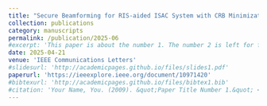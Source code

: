```yaml
---
title: "Secure Beamforming for RIS-aided ISAC System with CRB Minimization"
collection: publications
category: manuscripts
permalink: /publication/2025-06
#excerpt: 'This paper is about the number 1. The number 2 is left for future work.'
date: 2025-04-21
venue: 'IEEE Communications Letters'
#slidesurl: 'http://academicpages.github.io/files/slides1.pdf'
paperurl: 'https://ieeexplore.ieee.org/document/10971420'
#bibtexurl: 'http://academicpages.github.io/files/bibtex1.bib'
#citation: 'Your Name, You. (2009). &quot;Paper Title Number 1.&quot; <i>Journal 1</i>. 1(1).'
---
```



